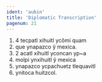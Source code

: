 ```yaml
---
ident: 'aubin'
title: 'Diplomatic Transcription'
pagenum: 21
---
```

1.    4 tecpatl xihuitl ycõmi quam
2.	que ynapazco ỹ mexica.
3.    2 acatl xihuitl yconcan yp~a
4.    molpi ynxihuitl ỹ mexica
5.    ynapazco ycpachuetz tlequavitl
6.	ynitoca huitzcol.
